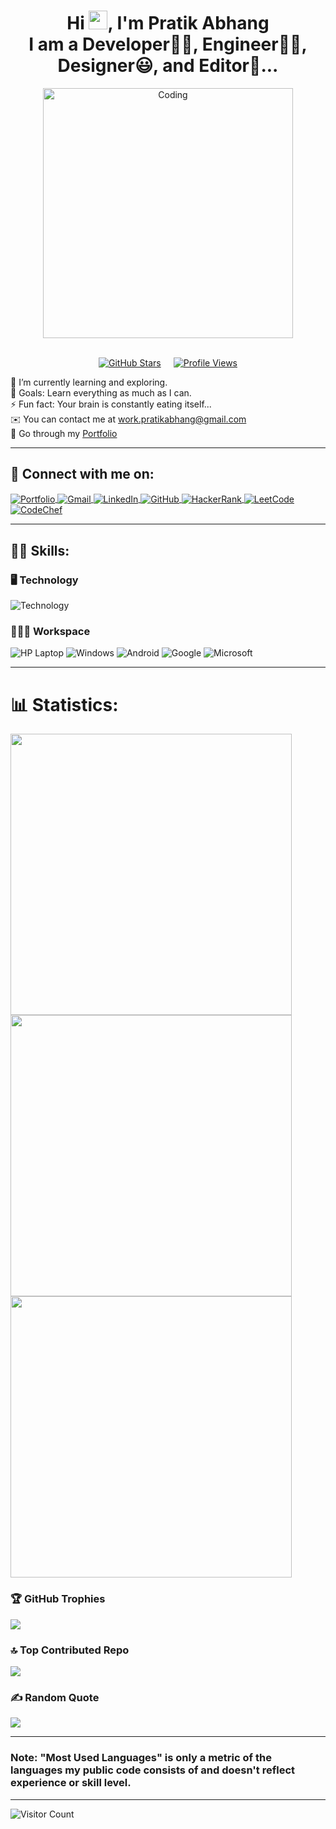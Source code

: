 <div align="center">
  <h1 align="center"> 
    Hi <img src="https://raw.githubusercontent.com/MartinHeinz/MartinHeinz/master/wave.gif" width="30">, I'm Pratik Abhang <br> 
    I am a Developer👨‍🎓, Engineer👨‍💻, Designer😃, and Editor🤩...
  </h1>
  <p>
    <img alt="Coding" width="400" src="https://raw.githubusercontent.com/PolarBearGG/PolarBearGG/master/web-developer.gif">
  </p>
  <br>

  <!-- GitHub Stars and Views with a clean layout -->
  <div style="display: flex; justify-content: center; gap: 20px; align-items: center;">
    <a href="https://github.com/pratikabhang" target="_blank">
      <img src="https://img.shields.io/github/stars/pratikabhang?style=for-the-badge&logo=github&logoColor=white" alt="GitHub Stars" />
    </a>
    <a href="https://github.com/pratikabhang" target="_blank">
      <img src="https://komarev.com/ghpvc/?username=pratikabhang&style=for-the-badge&label=Profile%20Views&logo=github&logoColor=white" alt="Profile Views" />
    </a>
  </div>
</div>


🌱 I’m currently learning and exploring.<br>
🥅 Goals: Learn everything as much as I can.<br>
⚡ Fun fact: Your brain is constantly eating itself...<br>
✉️ You can contact me at [work.pratikabhang@gmail.com](mailto:work.pratikabhang@gmail.com)<br>
📌 Go through my [Portfolio](https://pratikabhang.netlify.app/)<br>

---

## 🔗 Connect with me on:
<p align="left">
  <a href="https://pratikabhang.netlify.app/" target="_blank">
    <img align="center" src="https://img.shields.io/badge/Portfolio-%23000000.svg?style=for-the-badge&logo=firefox&logoColor=FF7139" alt="Portfolio" />
  </a>
  <a href="mailto:work.pratikabhang@gmail.com" target="_blank">
    <img align="center" src="https://img.shields.io/badge/gmail-%23EA4335.svg?style=for-the-badge&logo=gmail&logoColor=white" alt="Gmail" />
  </a>
  <a href="https://linkedin.com/in/pratikabhang/" target="_blank">
    <img align="center" src="https://img.shields.io/badge/linkedin-%230A66C2.svg?style=for-the-badge&logo=linkedin&logoColor=white" alt="LinkedIn" />
  </a>
  <a href="https://github.com/pratikabhang" target="_blank">
    <img align="center" src="https://img.shields.io/badge/GitHub-%23121011.svg?style=for-the-badge&logo=github&logoColor=white" alt="GitHub" />
  </a>
  <a href="https://www.hackerrank.com/pratikabhang" target="_blank">
    <img align="center" src="https://img.shields.io/badge/HackerRank-%232EC866.svg?style=for-the-badge&logo=hackerrank&logoColor=white" alt="HackerRank" />
  </a>
  <a href="https://leetcode.com/pratikabhang" target="_blank">
    <img align="center" src="https://img.shields.io/badge/LeetCode-%23FFA116.svg?style=for-the-badge&logo=leetcode&logoColor=black" alt="LeetCode" />
  </a>
  <a href="https://www.codechef.com/users/pratikabhang" target="_blank">
    <img align="center" src="https://img.shields.io/badge/CodeChef-%235B4638.svg?style=for-the-badge&logo=codechef&logoColor=white" alt="CodeChef" />
  </a>
</p>

---

## 👨‍🎓 Skills:

### 🖥️ Technology

<!-- Skill Icons showing various technologies you work with -->
![Technology](https://skillicons.dev/icons?i=java,mysql,html,css,js,php,react,nodejs,mongodb,kotlin)

### 👨🏻‍💻 Workspace

<!-- Displays your setup and the software/OS you use -->
![HP Laptop](https://img.shields.io/badge/hp%20laptop-0096D6?style=for-the-badge&logo=hp&logoColor=white)
![Windows](https://img.shields.io/badge/Windows-0078D6?style=for-the-badge&logo=windows&logoColor=white)
![Android](https://img.shields.io/badge/Android-3DDC84?style=for-the-badge&logo=android&logoColor=white)
![Google](https://img.shields.io/badge/Google-4285F4?style=for-the-badge&logo=google&logoColor=white)
![Microsoft](https://img.shields.io/badge/Microsoft-0078D4?style=for-the-badge&logo=microsoft&logoColor=white)

---

# 📊 Statistics:

<!-- GitHub Profile Details Card -->
<img src="https://github-profile-summary-cards.vercel.app/api/cards/profile-details?username=pratikabhang&theme=vue" width="450" />

<!-- Top Languages Used on GitHub -->
<img src="https://github-readme-stats.vercel.app/api/top-langs/?username=pratikabhang&theme=swift&hide_border=false&include_all_commits=false&count_private=false&layout=compact" width="450" height="auto"/>

<!-- GitHub Overall Stats -->
<img src="https://github-readme-stats.vercel.app/api?username=pratikabhang&theme=radical&hide_border=false&include_all_commits=false&count_private=false" width="450" height="auto"/>

### 🏆 GitHub Trophies

<!-- Displaying GitHub Trophies based on your contributions -->
![](https://github-profile-trophy.vercel.app/?username=pratikabhang&theme=radical&no-frame=false&no-bg=false&margin-w=4)

### 🔝 Top Contributed Repo

<!-- Shows your top repositories with the most contributions -->
![](https://github-contributor-stats.vercel.app/api?username=pratikabhang&limit=5&theme=dracula&combine_all_yearly_contributions=true)

### ✍️ Random Quote

<!-- A random motivational quote -->
![](https://quotes-github-readme.vercel.app/api?type=horizontal&theme=radical)

---

### Note: "Most Used Languages" is only a metric of the languages my public code consists of and doesn't reflect experience or skill level.

---

<!-- Visitor Count Badge -->
![Visitor Count](https://profile-counter.glitch.me/{pratikabhang}/count.svg)
